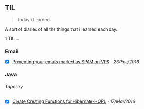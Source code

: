 ## TIL

>Today i Learned.

A sort of diaries of all the things that i learned each day.

1 TIL ... 

### Email

 - [x] [Preventing your emails marked as SPAM on VPS](https://github.com/steliosph/TIL/blob/master/Email/TIL%20-%20VPS%20Setup%20SPAM.md) - *23/Feb/2016*

### Java

###### Tapestry
 - [x] [Create Creating Functions for Hibernate-HQPL](httpshttps://github.com/steliosph/TIL/blob/master/Java/Tapestry/Creating%20Functions%20for%20Hibernate-HQPL.md) - *17/Mar/2016*
